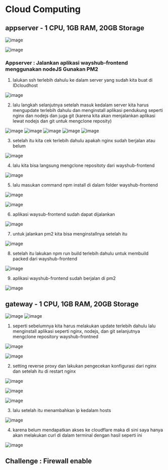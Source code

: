 # Cloud Computing

## appserver - 1 CPU, 1GB RAM, 20GB Storage

![image](https://user-images.githubusercontent.com/68781074/215779283-99dacfb2-e700-4098-95b3-a8a9e3774136.png)

![image](https://user-images.githubusercontent.com/68781074/215779369-6cf6f6c1-b99c-41de-aff0-1e59cdcc9fba.png)

### Appserver : Jalankan aplikasi wayshub-frontend menggunakan nodeJS Gunakan PM2

1. lalukan ssh terlebih dahulu ke dalam server yang sudah kita buat di IDcloudhost

![image](https://user-images.githubusercontent.com/68781074/215781268-9f3cfe5d-523c-495d-b1de-9f6fc358d401.png)

2. lalu langkah selanjutnya setelah masuk kedalam server kita harus mengupdate terlebih dahulu dan menginstall aplikasi pendukung seperti nginx dan nodejs dan juga git (karena kita akan menjalankan aplikasi lewat nodejs dan git untuk mengclone reposity)

![image](https://user-images.githubusercontent.com/68781074/215781699-93fa8fd3-b33d-4ca8-a0e4-eb6247c4e7af.png)
![image](https://user-images.githubusercontent.com/68781074/215781940-09cddc42-d63f-4c18-9100-470dbe7c1031.png)
![image](https://user-images.githubusercontent.com/68781074/215785893-d18fc8d1-ff94-4c6e-90e5-47e4d379f361.png)
![image](https://user-images.githubusercontent.com/68781074/215785961-34ebb818-f3f0-4463-b5c1-a5c0a635383f.png)
![image](https://user-images.githubusercontent.com/68781074/215786484-c32d46f5-c9c7-4222-bbbd-fe14b5d28d1f.png)

3. setelah itu kita cek terlebih dahulu apakah nginx sudah berjalan atau belum

![image](https://user-images.githubusercontent.com/68781074/215786927-54585fc4-b9eb-46e7-80cc-cf9c6eb25acf.png)

4. lalu kita bisa langsung mengclone repositoty dari wayshub-frontend

![image](https://user-images.githubusercontent.com/68781074/215787335-e2eaf982-a0e0-4746-8469-233f7a02ecae.png)

5. lalu masukan command npm install di dalam folder wayshub-frontend

![image](https://user-images.githubusercontent.com/68781074/215789042-a5d24c97-5a82-455b-b4c8-e3820c7340ef.png)

![image](https://user-images.githubusercontent.com/68781074/215789127-51ba4914-d504-4e84-9199-a500df7d735c.png)

6. aplikasi waysub-frontend sudah dapat dijalankan

![image](https://user-images.githubusercontent.com/68781074/215789595-405809d5-d6d7-412c-a143-48ce2d68cf25.png)

7. untuk jalankan pm2 kita bisa menginstallnya setelah itu

![image](https://user-images.githubusercontent.com/68781074/215791394-b19987b9-b53c-4f93-9914-40b66dd8392c.png)

8. setelah itu lakukan npm run build terlebih dahulu untuk membuild packed dari wayshub-frontend

![image](https://user-images.githubusercontent.com/68781074/215791756-081fc2c1-a036-4e9d-9c11-e8c0121c8869.png)

9. aplikasi wayshub-frontend sudah berjalan di pm2

![image](https://user-images.githubusercontent.com/68781074/215793284-f0ae7b19-6211-4c05-ae96-db12fabaf189.png)

## gateway - 1 CPU, 1GB RAM, 20GB Storage

![image](https://user-images.githubusercontent.com/68781074/215793924-1f931e53-b6d3-4604-b275-08440bb01a28.png)
![image](https://user-images.githubusercontent.com/68781074/215793840-c4767894-afcb-4c2c-89a8-8b202fe8b0a4.png)

1. seperti sebelumnya kita harus melakukan update terlebih dahulu lalu menginstall aplikasi seperti nginx, nodejs, dan git selanjutnya mengclone repository wayshub-frontned

![image](https://user-images.githubusercontent.com/68781074/216031653-103a1bbd-9f63-4dab-a536-398ea37e44a1.png)

![image](https://user-images.githubusercontent.com/68781074/216031875-406492f3-c4ca-45b7-aba9-e190482cd2c6.png)

2. setting reverse proxy dan lakukan pengecekan konfigurasi dari nginx dan setelah itu di restart nginx
 
![image](https://user-images.githubusercontent.com/68781074/216032077-3648b1e3-04ba-47ea-9a59-d199dbf087df.png)

![image](https://user-images.githubusercontent.com/68781074/216032127-e1e73766-51aa-4331-9c85-e4a6527d7bf8.png)

![image](https://user-images.githubusercontent.com/68781074/216032584-7463253b-8d6e-4553-a386-2026f4351e47.png)

3. lalu setelah itu menambahkan ip kedalam hosts

![image](https://user-images.githubusercontent.com/68781074/216032745-4068314c-933e-4ec4-81bf-879de4453ecc.png)

4. karena belum mendapatkan akses ke cloudflare maka di sini saya hanya akan melakukan curl di dalam terminal dengan hasil seperti ini

![image](https://user-images.githubusercontent.com/68781074/216033589-9959a0ea-57c5-4cb1-a905-f3d86148a288.png)

## Challenge : Firewall enable

